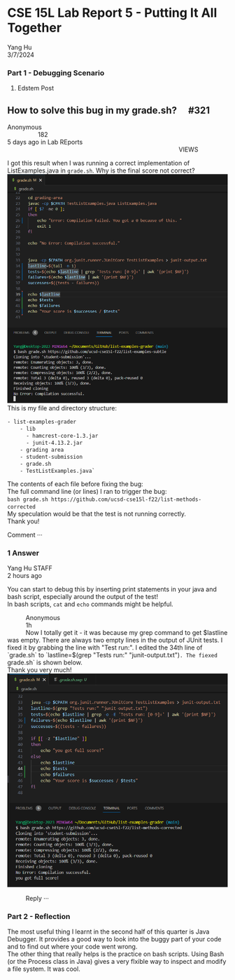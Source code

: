 # CSE 15L Lab Report 5 - Putting It All Together

Yang Hu  
3/7/2024  

### Part 1 - Debugging Scenario
1. Edstem Post  
## How to solve this bug in my grade.sh?  #321
Anonymous                                   182  
5 days ago in Lab REports                              VIEWS  
  
I got this result when I was running a correct implementation of ListExamples.java in `grade.sh`. Why is the final score not correct?    
![Image](bug.png)  
This is my file and directory structure:  
```
- list-examples-grader
    - lib  
      - hamcrest-core-1.3.jar  
      - junit-4.13.2.jar  
    - grading area  
    - student-submission
    - grade.sh
    - TestListExamples.java`
```

The contents of each file before fixing the bug:  
The full command line (or lines) I ran to trigger the bug:  
`bash grade.sh https://github.com/ucsd-cse15l-f22/list-methods-corrected`  
My speculation would be that the test is not running correctly.  
Thank you!  

Comment ···  

### 1 Answer  
Yang Hu <span style="font-size:0.5">STAFF</span>  
2 hours ago  

You can start to debug this by inserting print statements in your java and bash script, especially around the output of the test!  
In bash scripts, `cat` and `echo` commands might be helpful.  

     Anonymous  
     1h  
     Now I totally get it - it was because my grep command to get $lastline was empty. There are always two empty lines in the output of JUnit tests.  
     I fixed it by grabbing the line with "Test run:".  
     I edited the 34th line of `grade.sh` to `lastline=$(grep "Tests run:" "junit-output.txt")`. The fiexed `grade.sh` is shown below.  
     Thank you very much!  
     ![Image](bug-fixed.png)  
  
     Reply ···  

      

### Part 2 - Reflection  
 The most useful thing I learnt in the second half of this quarter is Java Debugger. It provides a good way to look into the buggy part of your code and to find out where your code went wrong.  
 The other thing that really helps is the practice on bash scripts. Using Bash (or the Process class in Java) gives a very flxible way to inspect and modify a file system. It was cool.




